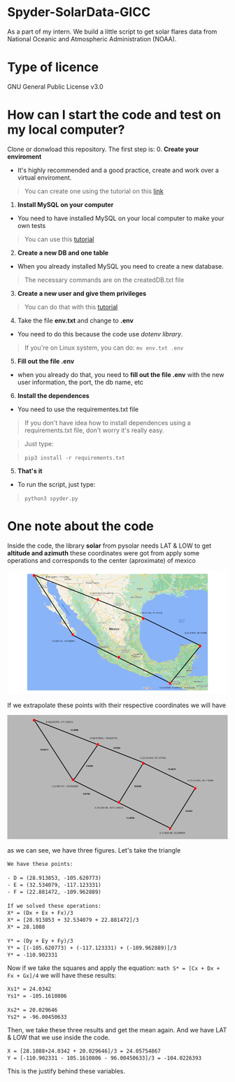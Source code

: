 # Spyder-SolarData-GICC
As a part of my intern. We build a little script to get solar flares data from National Oceanic and Atmospheric Administration (NOAA).


# Type of licence
GNU General Public License v3.0

# How can I start the code and test on my local computer?

Clone or donwload this repository. 
The first step is:
0. **Create your enviroment**
- It's highly recommended and a good practice, create and work over a virtual enviroment. 
> You can create one using the tutorial on this [link](https://docs.python.org/es/3/tutorial/venv.html)

1. **Install MySQL on your computer**
- You need to have installed MySQL on your local computer to make your own tests
> You can use this [tutorial](https://www.solvetic.com/tutoriales/article/5373-como-instalar-mysql-8-0-en-ubuntu-18-04/)

2. **Create a new DB and one table**
- When you already installed MySQL you need to create a new database. 
> The necessary commands are on the createdDB.txt file

3. **Create a new user and give them privileges**
> You can do that with this [tutorial](https://www.digitalocean.com/community/tutorials/crear-un-nuevo-usuario-y-otorgarle-permisos-en-mysql-es)

4. Take the file **env.txt** and change to **.env**
- You need to do this because the code use _dotenv library_.

> If you're on Linux system, you can do: ```mv env.txt .env```
 
5. **Fill out the file .env**
- when you already do that, you need to **fill out the file .env** with the new user information, the port, the db name, etc

6. **Install the dependences**

- You need to use the requirementes.txt file 
> If you don't have idea how to install dependences using a requirements.txt file, don't worry it's really easy.

> Just type:
 
> ```pip3 install -r requirements.txt```


5. **That's it**
- To run the script, just type: 
> `python3 spyder.py`

# One note about the code

Inside the code, the library **solar** from pysolar needs LAT & LOW to get **altitude and azimuth**
these coordinates were got from apply some operations and corresponds to the center (aproximate) of mexico


![mexican contient with some points to split](/img/geo-coordinates.png "Points to split mexico")

If we extrapolate these points with their respective coordinates we will have

![figure that represent mexican contient with some points and their coordinates](/img/geo-coordinates-fig.png "Points with their respective coordinates")

as we can see, we have three figures. Let's take the triangle


```
We have these points:

- D = (28.913853, -105.620773)
- E = (32.534079, -117.123331) 
- F = (22.881472, -109.962889)

If we solved these operations:
X* = (Dx + Ex + Fx)/3
X* = [28.913853 + 32.534079 + 22.881472]/3
X* = 28.1088

Y* = (Dy + Ey + Fy)/3 
Y* = [(-105.620773) + (-117.123331) + (-109.962889)]/3
Y* = -110.902331
```


Now if we take the squares and apply the equation: ```math S* = [Cx + Dx + Fx + Gx]/4```
we will have these results:
```
Xs1* = 24.0342
Ys1* = -105.1610806

Xs2* = 20.029646
Ys2* = -96.00450633
```


Then, we take these three results and get the mean again. And we have LAT & LOW that we use inside the code. 
```
X = [28.1088+24.0342 + 20.029646]/3 = 24.05754867
Y = [-110.902331 - 105.1610806 - 96.00450633]/3 = -104.0226393 
```

This is the justify behind these variables. 

